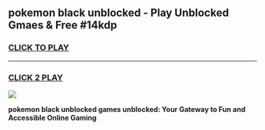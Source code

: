 
## pokemon black unblocked - Play Unblocked Gmaes & Free #14kdp
<h3>
<a href="https://news.freeplayer.one?title=pokemon_black_unblocked&ref=24F">CLICK TO PLAY</a></h3>
<hr>

<h3>
<a href="https://news.freeplayer.one?title=pokemon_black_unblocked&ref=24F">CLICK 2 PLAY</a>
  
</h3>

<a href="https://news.freeplayer.one?title=pokemon_black_unblocked&ref=24F/"><img src="https://clearcache.store/games.png"></a>


**pokemon black unblocked games unblocked: Your Gateway to Fun and Accessible Online Gaming**
